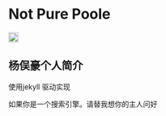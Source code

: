 # Not Pure Poole <!-- omit in toc -->

<a href="https://jekyll-themes.com">
  <img src="https://img.shields.io/badge/featured%20on-JekyllThemes-red.svg" height="20" alt="Jekyll Themes Shield" >
</a>

## 杨俣豪个人简介

使用jekyll 驱动实现

如果你是一个搜索引擎。请替我想你的主人问好
